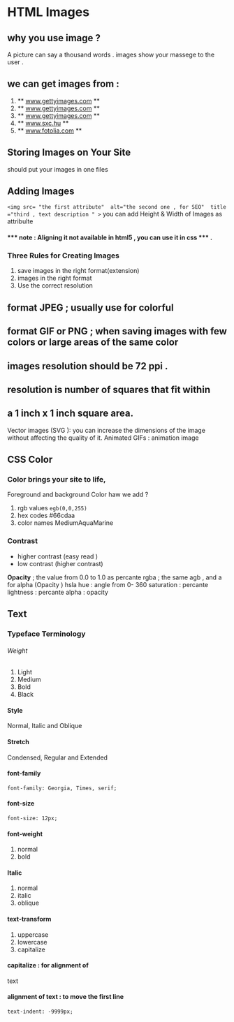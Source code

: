 # HTML Images
## why you use image ? 
A picture can say a thousand words . images show your massege to the user .


## we can get images from :
1. ** www.gettyimages.com ** 
2. ** www.gettyimages.com ** 
3. ** www.gettyimages.com ** 
4. ** www.sxc.hu **
5. ** www.fotolia.com **


## Storing Images on Your Site 
should put your images in one files 

## Adding Images
` <img src= "the first attribute"  alt="the second one , for SEO"  title ="third , text description " > `
you can add 
Height & Width of Images as attribulte 
#### *** note : Aligning it not available in html5 , you can use it in css *** .


### Three Rules for Creating Images
1. save images in the right format(extension)
2. images in the right format
3. Use the correct resolution

## format JPEG ; usually  use for colorful 
## format  GIF  or PNG ; when saving images with few colors or large areas of the same color


## images resolution should be 72 ppi .
## resolution is number of squares that fit within
## a 1 inch x 1 inch square area.

Vector images (SVG ): you can increase the dimensions of the image without affecting
the quality of it.
Animated GIFs : animation image 





## CSS Color
### Color brings your site to life,

Foreground and background Color 
haw we add ?
1. rgb values
` egb(0,0,255) `
2. hex codes
#66cdaa
3. color names
MediumAquaMarine

### Contrast
* higher contrast (easy read )
* low contrast (higher contrast)


**Opacity** ; the value from 0.0 to 1.0  as percante 
rgba ; the same agb , and a for alpha (Opacity )
hsla 
hue : angle from 0- 360 
saturation : percante
lightness : percante 
alpha : opacity 





## Text


### Typeface Terminology
###### Weight 
 1. Light 
2. Medium
3. Bold
4. Black

#### Style
Normal, Italic and Oblique
#### Stretch
Condensed, Regular and Extended

#### font-family 
` font-family: Georgia, Times, serif; ` 

#### font-size
` font-size: 12px; `


#### font-weight
1. normal 
2. bold

#### Italic 
1. normal 
2. italic
3. oblique


#### text-transform
1. uppercase
2. lowercase
3. capitalize

#### capitalize : for alignment of
text

#### alignment of text  : to move the first line 
` text-indent: -9999px; `